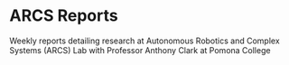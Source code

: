 # ARCS Reports

Weekly reports detailing research at Autonomous Robotics and Complex Systems (ARCS) Lab with Professor Anthony Clark at Pomona College
